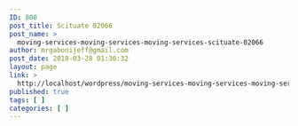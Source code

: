 ```yaml
---
ID: 800
post_title: Scituate 02066
post_name: >
  moving-services-moving-services-moving-services-scituate-02066
author: mrgabonijeff@gmail.com
post_date: 2018-03-28 01:36:32
layout: page
link: >
  http://localhost/wordpress/moving-services-moving-services-moving-services-scituate-02066/
published: true
tags: [ ]
categories: [ ]
---
```


